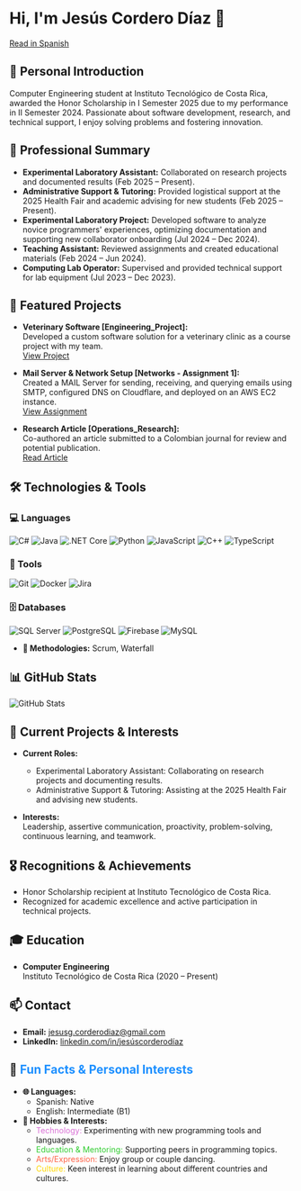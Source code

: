 # Hi, I'm Jesús Cordero Díaz 👋

[Read in Spanish](README_es.md)

## 👤 Personal Introduction
Computer Engineering student at Instituto Tecnológico de Costa Rica, awarded the Honor Scholarship in I Semester 2025 due to my performance in II Semester 2024. Passionate about software development, research, and technical support, I enjoy solving problems and fostering innovation.

## 💼 Professional Summary
- **Experimental Laboratory Assistant:** Collaborated on research projects and documented results (Feb 2025 – Present).
- **Administrative Support & Tutoring:** Provided logistical support at the 2025 Health Fair and academic advising for new students (Feb 2025 – Present).
- **Experimental Laboratory Project:** Developed software to analyze novice programmers' experiences, optimizing documentation and supporting new collaborator onboarding (Jul 2024 – Dec 2024).
- **Teaching Assistant:** Reviewed assignments and created educational materials (Feb 2024 – Jun 2024).
- **Computing Lab Operator:** Supervised and provided technical support for lab equipment (Jul 2023 – Dec 2023).

## 🚀 Featured Projects
- **Veterinary Software [Engineering_Project]:**  
  Developed a custom software solution for a veterinary clinic as a course project with my team.  
  [View Project](https://github.com/jesusgcd/Engineering_Project)
  
- **Mail Server & Network Setup [Networks - Assignment 1]:**  
  Created a MAIL Server for sending, receiving, and querying emails using SMTP, configured DNS on Cloudflare, and deployed on an AWS EC2 instance.  
  [View Assignment](https://github.com/jesusgcd/Networks/tree/master/Assignments/Assignment_1)
  
- **Research Article [Operations_Research]:**  
  Co-authored an article submitted to a Colombian journal for review and potential publication.  
  [Read Article](https://github.com/jesusgcd/Operations_Research/blob/master/Projects/Project_2/Carvajal_Rojas_Cordero.pdf)

## 🛠️ Technologies & Tools

### 💻 Languages
![C#](https://img.shields.io/badge/C%23-%23239120.svg?style=flat&logo=c-sharp&logoColor=white)
![Java](https://img.shields.io/badge/Java-%23ED8B00.svg?style=flat&logo=openjdk&logoColor=white)
![.NET Core](https://img.shields.io/badge/.NET%20Core-%23512BD4.svg?style=flat&logo=dot-net&logoColor=white)
![Python](https://img.shields.io/badge/Python-%233776AB.svg?style=flat&logo=python&logoColor=white)
![JavaScript](https://img.shields.io/badge/JavaScript-%23F7DF1E.svg?style=flat&logo=javascript&logoColor=black)
![C++](https://img.shields.io/badge/C++-%2300599C.svg?style=flat&logo=c%2B%2B&logoColor=white)
![TypeScript](https://img.shields.io/badge/TypeScript-3178C6.svg?style=flat&logo=typescript&logoColor=white)

### 🔧 Tools
![Git](https://img.shields.io/badge/Git-%23F05032.svg?style=flat&logo=git&logoColor=white)
![Docker](https://img.shields.io/badge/Docker-%230db7ed.svg?style=flat&logo=docker&logoColor=white)
![Jira](https://img.shields.io/badge/Jira-%230A0FFF.svg?style=flat&logo=jira&logoColor=white)

### 🗄 Databases
![SQL Server](https://img.shields.io/badge/SQL%20Server-%23CC2927.svg?style=flat&logo=microsoft-sql-server&logoColor=white)
![PostgreSQL](https://img.shields.io/badge/PostgreSQL-336791.svg?style=flat&logo=postgresql&logoColor=white)
![Firebase](https://img.shields.io/badge/Firebase-FFCA28.svg?style=flat&logo=firebase&logoColor=black)
![MySQL](https://img.shields.io/badge/MySQL-%234479A1.svg?style=flat&logo=mysql&logoColor=white)

- **🧩 Methodologies:** Scrum, Waterfall

## 📊 GitHub Stats
![GitHub Stats](https://github-readme-stats.vercel.app/api?username=jesusgcd&show_icons=true&theme=default)

## 🔭 Current Projects & Interests
- **Current Roles:**  
  - Experimental Laboratory Assistant: Collaborating on research projects and documenting results.  
  - Administrative Support & Tutoring: Assisting at the 2025 Health Fair and advising new students.
  
- **Interests:**  
  Leadership, assertive communication, proactivity, problem-solving, continuous learning, and teamwork.

## 🎖 Recognitions & Achievements
- Honor Scholarship recipient at Instituto Tecnológico de Costa Rica.
- Recognized for academic excellence and active participation in technical projects.

## 🎓 Education
- **Computer Engineering**  
  Instituto Tecnológico de Costa Rica (2020 – Present)

## 📫 Contact
- **Email:** [jesusg.corderodiaz@gmail.com](mailto:jesusg.corderodiaz@gmail.com)
- **LinkedIn:** [linkedin.com/in/jesúscorderodíaz](https://linkedin.com/in/jes%C3%BAs-corderod%C3%ADaz)

## 🎲 <span style="color:#1E90FF">Fun Facts & Personal Interests</span>
- **🌐 Languages:**  
  - Spanish: Native  
  - English: Intermediate (B1)
- **🎨 Hobbies & Interests:**  
  - <span style="color:#DA70D6">Technology:</span> Experimenting with new programming tools and languages.  
  - <span style="color:#32CD32">Education & Mentoring:</span> Supporting peers in programming topics.  
  - <span style="color:#FF6347">Arts/Expression:</span> Enjoy group or couple dancing.  
  - <span style="color:#FFD700">Culture:</span> Keen interest in learning about different countries and cultures.
